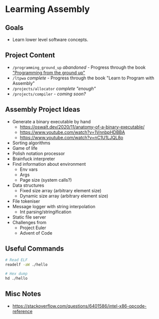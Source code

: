 # Learming Assembly

## Goals

- Learn lower level software concepts.

## Project Content

- `/programming_ground_up` _abandoned_ -
  Progress through the book ["Programming from the ground up"](https://download.savannah.gnu.org/releases/pgubook/)
- `/ltpwa` _complete_ -
  Progress through the book "Learn to Program with Assembly"
- `/projects/allocator` _complete "enough"_
- `/projects/compiler` - _coming soon?_

## Assembly Project Ideas

- Generate a binary executable by hand
  - https://oswalt.dev/2020/11/anatomy-of-a-binary-executable/
  - https://www.youtube.com/watch?v=1VnnbpHDBBA
  - https://www.youtube.com/watch?v=nC1U1LJQL8o
- Sorting algorithms
- Game of life
- Polish notation processor
- Brainfuck interpreter
- Find information about environment
  - Env vars
  - Args
  - Page size (system calls?)
- Data structures
  - Fixed size array (arbitrary element size)
  - Dynamic size array (arbitrary element size)
- File tokeniser
- Message logger with string interpolation
  - Int parsing/stringification
- Static file server
- Challenges from
  - Project Euler
  - Advent of Code

## Useful Commands

```bash
# Read ELF
readelf -aW ./hello

# Hex dump
hd ./hello
```

## Misc Notes

- https://stackoverflow.com/questions/6401586/intel-x86-opcode-reference
